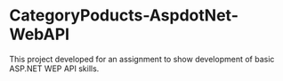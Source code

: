 # CategoryPoducts-AspdotNet-WebAPI
This project developed for an assignment to show development of basic ASP.NET WEP API skills.
